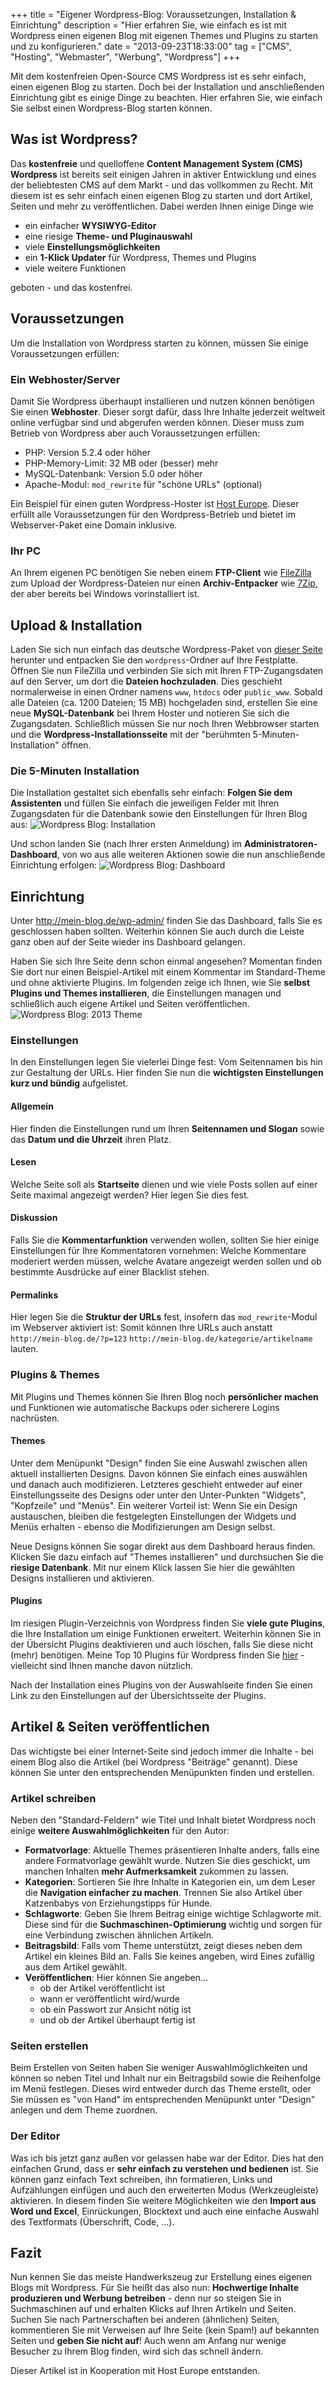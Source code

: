 +++
title       = "Eigener Wordpress-Blog: Voraussetzungen, Installation & Einrichtung"
description = "Hier erfahren Sie, wie einfach es ist mit Wordpress einen eigenen Blog mit eigenen Themes und Plugins zu starten und zu konfigurieren."
date        = "2013-09-23T18:33:00"
tag         = ["CMS", "Hosting", "Webmaster", "Werbung", "Wordpress"]
+++

Mit dem kostenfreien Open-Source CMS Wordpress ist es sehr einfach, einen eigenen Blog zu starten. Doch bei der Installation und anschließenden Einrichtung gibt es einige Dinge zu beachten. Hier erfahren Sie, wie einfach Sie selbst einen Wordpress-Blog starten können.

<!--more-->

## Was ist Wordpress?
Das **kostenfreie** und quelloffene **Content Management System (CMS) Wordpress** ist bereits seit einigen Jahren in aktiver Entwicklung und eines der beliebtesten CMS auf dem Markt - und das vollkommen zu Recht. Mit diesem ist es sehr einfach einen eigenen Blog zu starten und dort Artikel, Seiten und mehr zu veröffentlichen.
Dabei werden Ihnen einige Dinge wie

* ein einfacher **WYSIWYG-Editor**
* eine riesige **Theme- und Pluginauswahl**
* viele **Einstellungsmöglichkeiten**
* ein **1-Klick Updater** für Wordpress, Themes und Plugins
* viele weitere Funktionen

geboten - und das kostenfrei.

## Voraussetzungen
Um die Installation von Wordpress starten zu können, müssen Sie einige Voraussetzungen erfüllen:

### Ein Webhoster/Server
Damit Sie Wordpress überhaupt installieren und nutzen können benötigen Sie einen **Webhoster**. Dieser sorgt dafür, dass Ihre Inhalte jederzeit weltweit online verfügbar sind und abgerufen werden können.
Dieser muss zum Betrieb von Wordpress aber auch Voraussetzungen erfüllen:

* PHP: Version 5.2.4 oder höher
* PHP-Memory-Limit: 32 MB oder (besser) mehr
* MySQL-Datenbank: Version 5.0 oder höher
* Apache-Modul: `mod_rewrite` für "schöne URLs" (optional)

Ein Beispiel für einen guten Wordpress-Hoster ist [Host Europe](http://www.hosteurope.de/Managed-Hosting/). Dieser erfüllt alle Voraussetzungen für den Wordpress-Betrieb und bietet im Webserver-Paket eine Domain inklusive.

### Ihr PC
An Ihrem eigenen PC benötigen Sie neben einem **FTP-Client** wie [FileZilla](https://filezilla-project.org/download.php?type=client) zum Upload der Wordpress-Dateien nur einen **Archiv-Entpacker** wie [7Zip](http://www.7-zip.de/), der aber bereits bei Windows vorinstalliert ist. 

## Upload & Installation
Laden Sie sich nun einfach das deutsche Wordpress-Paket von [dieser Seite](http://de.wordpress.org/) herunter und entpacken Sie den `wordpress`-Ordner auf Ihre Festplatte.
Öffnen Sie nun FileZilla und verbinden Sie sich mit Ihren FTP-Zugangsdaten auf den Server, um dort die **Dateien hochzuladen**. Dies geschieht normalerweise in einen Ordner namens `www`, `htdocs` oder `public_www`.
Sobald alle Dateien (ca. 1200 Dateien; 15 MB) hochgeladen sind, erstellen Sie eine neue **MySQL-Datenbank** bei Ihrem Hoster und notieren Sie sich die Zugangsdaten.
Schließlich müssen Sie nur noch Ihren Webbrowser starten und die **Wordpress-Installationsseite** mit der "berühmten 5-Minuten-Installation" öffnen.

### Die 5-Minuten Installation
Die Installation gestaltet sich ebenfalls sehr einfach: **Folgen Sie dem Assistenten** und füllen Sie einfach die jeweiligen Felder mit Ihren Zugangsdaten für die Datenbank sowie den Einstellungen für Ihren Blog aus:
![Wordpress Blog: Installation](/images/wordpress-blog-voraussetzungen-installation-einrichtung/Installation.png)

Und schon landen Sie (nach Ihrer ersten Anmeldung) im **Administratoren-Dashboard**, von wo aus alle weiteren Aktionen sowie die nun anschließende Einrichtung erfolgen:
![Wordpress Blog: Dashboard](/images/wordpress-blog-voraussetzungen-installation-einrichtung/Dashboard.png)

## Einrichtung
Unter http://mein-blog.de/wp-admin/ finden Sie das Dashboard, falls Sie es geschlossen haben sollten. Weiterhin können Sie auch durch die Leiste ganz oben auf der Seite wieder ins Dashboard gelangen.

Haben Sie sich Ihre Seite denn schon einmal angesehen? Momentan finden Sie dort nur einen Beispiel-Artikel mit einem Kommentar im Standard-Theme und ohne aktivierte Plugins. Im folgenden zeige ich Ihnen, wie Sie **selbst Plugins und Themes installieren**, die Einstellungen managen und schließlich auch eigene Artikel und Seiten veröffentlichen.
![Wordpress Blog: 2013 Theme](/images/wordpress-blog-voraussetzungen-installation-einrichtung/Theme.png)

### Einstellungen
In den Einstellungen legen Sie vielerlei Dinge fest: Vom Seitennamen bis hin zur Gestaltung der URLs. Hier finden Sie nun die **wichtigsten Einstellungen kurz und bündig** aufgelistet.

#### Allgemein
Hier finden die Einstellungen rund um Ihren **Seitennamen und Slogan** sowie das **Datum und die Uhrzeit** ihren Platz.

#### Lesen
Welche Seite soll als **Startseite** dienen und wie viele Posts sollen auf einer Seite maximal angezeigt werden? Hier legen Sie dies fest.

#### Diskussion
Falls Sie die **Kommentarfunktion** verwenden wollen, sollten Sie hier einige Einstellungen für Ihre Kommentatoren vornehmen: Welche Kommentare moderiert werden müssen, welche Avatare angezeigt werden sollen und ob bestimmte Ausdrücke auf einer Blacklist stehen.

#### Permalinks
Hier legen Sie die **Struktur der URLs** fest, insofern das `mod_rewrite`-Modul im Webserver aktiviert ist: Somit können Ihre URLs auch anstatt `http://mein-blog.de/?p=123` `http://mein-blog.de/kategorie/artikelname` lauten.

### Plugins & Themes
Mit Plugins und Themes können Sie Ihren Blog noch **persönlicher machen** und Funktionen wie automatische Backups oder sicherere Logins nachrüsten.

#### Themes
Unter dem Menüpunkt "Design" finden Sie eine Auswahl zwischen allen aktuell installierten Designs. Davon können Sie einfach eines auswählen und danach auch modifizieren.
Letzteres geschieht entweder auf einer Einstellungsseite des Designs oder unter den Unter-Punkten "Widgets", "Kopfzeile" und "Menüs".
Ein weiterer Vorteil ist: Wenn Sie ein Design austauschen, bleiben die festgelegten Einstellungen der Widgets und Menüs erhalten - ebenso die Modifizierungen am Design selbst.

Neue Designs können Sie sogar direkt aus dem Dashboard heraus finden. Klicken Sie dazu einfach auf "Themes installieren" und durchsuchen Sie die **riesige Datenbank**. Mit nur einem Klick lassen Sie hier die gewählten Designs installieren und aktivieren.

#### Plugins
Im riesigen Plugin-Verzeichnis von Wordpress finden Sie **viele gute Plugins**, die Ihre Installation um einige Funktionen erweitert. Weiterhin können Sie in der Übersicht Plugins deaktivieren und auch löschen, falls Sie diese nicht (mehr) benötigen. Meine Top 10 Plugins für Wordpress finden Sie [hier](/artikel/top-10-wordpress-plugins-maerz-2013/) - vielleicht sind Ihnen manche davon nützlich.

Nach der Installation eines Plugins von der Auswahlseite finden Sie einen Link zu den Einstellungen auf der Übersichtsseite der Plugins.

## Artikel & Seiten veröffentlichen
Das wichtigste bei einer Internet-Seite sind jedoch immer die Inhalte - bei einem Blog also die Artikel (bei Wordpress "Beiträge" genannt). Diese können Sie unter den entsprechenden Menüpunkten finden und erstellen.

### Artikel schreiben
Neben den "Standard-Feldern" wie Titel und Inhalt bietet Wordpress noch einige **weitere Auswahlmöglichkeiten** für den Autor:

* **Formatvorlage**: Aktuelle Themes präsentieren Inhalte anders, falls eine andere Formatvorlage gewählt wurde. Nutzen Sie dies geschickt, um manchen Inhalten **mehr Aufmerksamkeit** zukommen zu lassen.
* **Kategorien**: Sortieren Sie Ihre Inhalte in Kategorien ein, um dem Leser die **Navigation einfacher zu machen**. Trennen Sie also Artikel über Katzenbabys von Erziehungstipps für Hunde.
* **Schlagworte**: Geben Sie Ihrem Beitrag einige wichtige Schlagworte mit. Diese sind für die **Suchmaschinen-Optimierung** wichtig und sorgen für eine Verbindung zwischen ähnlichen Artikeln.
* **Beitragsbild**: Falls vom Theme unterstützt, zeigt dieses neben dem Artikel ein kleines Bild an. Falls Sie keines angeben, wird Eines zufällig aus dem Artikel gewählt.
* **Veröffentlichen**: Hier können Sie angeben...
  * ob der Artikel veröffentlicht ist
  * wann er veröffentlicht wird/wurde
  * ob ein Passwort zur Ansicht nötig ist
  * und ob der Artikel überhaupt fertig ist

### Seiten erstellen
Beim Erstellen von Seiten haben Sie weniger Auswahlmöglichkeiten und können so neben Titel und Inhalt nur ein Beitragsbild sowie die Reihenfolge im Menü festlegen. Dieses wird entweder durch das Theme erstellt, oder Sie müssen es "von Hand" im entsprechenden Menüpunkt unter "Design" anlegen und dem Theme zuordnen.

### Der Editor
Was ich bis jetzt ganz außen vor gelassen habe war der Editor. Dies hat den einfachen Grund, dass er **sehr einfach zu verstehen und bedienen** ist. Sie können ganz einfach Text schreiben, ihn formatieren, Links und Aufzählungen einfügen und auch den erweiterten Modus (Werkzeugleiste) aktivieren.
In diesem finden Sie weitere Möglichkeiten wie den **Import aus Word und Excel**, Einrückungen, Blocktext und auch eine einfache Auswahl des Textformats (Überschrift, Code, ...).

## Fazit
Nun kennen Sie das meiste Handwerkszeug zur Erstellung eines eigenen Blogs mit Wordpress.
Für Sie heißt das also nun: **Hochwertige Inhalte produzieren und Werbung betreiben** - denn nur so steigen Sie in Suchmaschinen auf und erhalten Klicks auf Ihren Artikeln und Seiten. Suchen Sie nach Partnerschaften bei anderen (ähnlichen) Seiten, kommentieren Sie mit Verweisen auf Ihre Seite (kein Spam!) auf bekannten Seiten und **geben Sie nicht auf**! Auch wenn am Anfang nur wenige Besucher zu Ihrem Blog finden, wird sich das schnell ändern.

Dieser Artikel ist in Kooperation mit Host Europe entstanden.